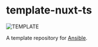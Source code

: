 # template-nuxt-ts
![TEMPLATE](https://img.shields.io/badge/template-ansible-blue)

A template repository for [Ansible](https://www.ansible.com).
